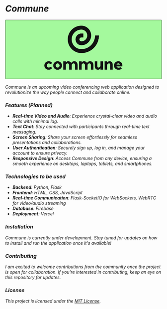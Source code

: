 # _Commune_ 

<img alt="banner" src="./assets/Banner.png"/>

_Commune is an upcoming video conferencing web application designed to revolutionize the way people connect and collaborate online._


### _Features (Planned)_

- _**Real-time Video and Audio**: Experience crystal-clear video and audio calls with minimal lag._
- _**Text Chat**: Stay connected with participants through real-time text messaging._
- _**Screen Sharing**: Share your screen effortlessly for seamless presentations and collaborations._
- _**User Authentication**: Securely sign up, log in, and manage your account to ensure privacy._
- _**Responsive Design**: Access Commune from any device, ensuring a smooth experience on desktops, laptops, tablets, and smartphones._

### _Technologies to be used_

- _**Backend**: Python, Flask_
- _**Frontend**: HTML, CSS, JavaScript_
- _**Real-time Communication**: Flask-SocketIO for WebSockets, WebRTC for video/audio streaming_
- _**Database**: Firebase_
- _**Deployment**: Vercel_

### _Installation_

_Commune is currently under development. Stay tuned for updates on how to install and run the application once it's available!_

### _Contributing_

_I am excited to welcome contributions from the community once the project is open for collaboration. If you're interested in contributing, keep an eye on this repository for updates._

### _License_

_This project is licensed under the [MIT License](LICENSE)._
